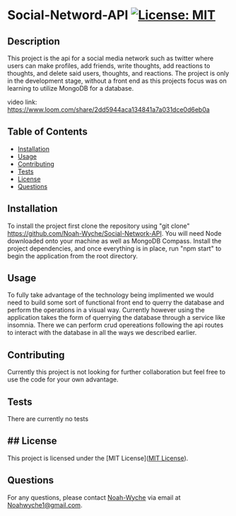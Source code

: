 # Social-Netword-API [![License: MIT](https://img.shields.io/badge/License-MIT-yellow.svg)](https://opensource.org/licenses/MIT)

## Description
This project is the api for a social media network such as twitter where users can make profiles, add friends, write thoughts, add reactions to thoughts, and delete said users, thoughts, and reactions. The project is only in the development stage, without a front end as this projects focus was on learning to utilize MongoDB for a database. 

video link: https://www.loom.com/share/2dd5944aca134841a7a031dce0d6eb0a

## Table of Contents
- [Installation](#installation)
- [Usage](#usage)
- [Contributing](#contributing)
- [Tests](#tests)
- [License](#license)
- [Questions](#questions)

## Installation
To install the project first clone the repository using "git clone" https://github.com/Noah-Wyche/Social-Network-API. You will need Node downloaded onto your machine as well as MongoDB Compass. Install the project dependencies, and once everything is in place, run "npm start" to begin the application from the root directory.

## Usage
To fully take advantage of the technology being implimented we would need to build some sort of functional front end to querry the database and perform the operations in a visual way. Currently however using the application takes the form of querrying the database through a service like insomnia. There we can perform crud opereations following the api routes to interact with the database in all the ways we described earlier.

## Contributing
Currently this project is not looking for further collaboration but feel free to use the code for your own advantage.

## Tests
There are currently no tests

## ## License

This project is licensed under the [MIT License]([MIT License](https://opensource.org/licenses/MIT)).

## Questions
For any questions, please contact [Noah-Wyche](https://github.com/Noah-Wyche) via email at Noahwyche1@gmail.com.